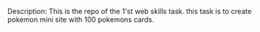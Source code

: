 Description: This is the repo of the 1'st web skills task.
this task is to create pokemon mini site with 100 pokemons cards.
